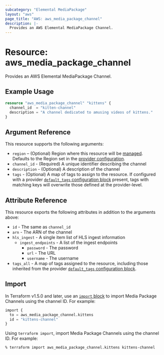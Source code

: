 ```yaml
---
subcategory: "Elemental MediaPackage"
layout: "aws"
page_title: "AWS: aws_media_package_channel"
description: |-
  Provides an AWS Elemental MediaPackage Channel.
---
```


# Resource: aws_media_package_channel

Provides an AWS Elemental MediaPackage Channel.

## Example Usage

```terraform
resource "aws_media_package_channel" "kittens" {
  channel_id  = "kitten-channel"
  description = "A channel dedicated to amusing videos of kittens."
}
```

## Argument Reference

This resource supports the following arguments:

* `region` – (Optional) Region where this resource will be [managed](https://docs.aws.amazon.com/general/latest/gr/rande.html#regional-endpoints). Defaults to the Region set in the [provider configuration](https://registry.terraform.io/providers/hashicorp/aws/latest/docs#aws-configuration-reference).
* `channel_id` - (Required) A unique identifier describing the channel
* `description` - (Optional) A description of the channel
* `tags` - (Optional) A map of tags to assign to the resource. If configured with a provider [`default_tags` configuration block](https://registry.terraform.io/providers/hashicorp/aws/latest/docs#default_tags-configuration-block) present, tags with matching keys will overwrite those defined at the provider-level.

## Attribute Reference

This resource exports the following attributes in addition to the arguments above:

* `id` - The same as `channel_id`
* `arn` - The ARN of the channel
* `hls_ingest` - A single item list of HLS ingest information
    * `ingest_endpoints` - A list of the ingest endpoints
        * `password` - The password
        * `url` - The URL
        * `username` - The username
* `tags_all` - A map of tags assigned to the resource, including those inherited from the provider [`default_tags` configuration block](https://registry.terraform.io/providers/hashicorp/aws/latest/docs#default_tags-configuration-block).

## Import

In Terraform v1.5.0 and later, use an [`import` block](https://developer.hashicorp.com/terraform/language/import) to import Media Package Channels using the channel ID. For example:

```terraform
import {
  to = aws_media_package_channel.kittens
  id = "kittens-channel"
}
```

Using `terraform import`, import Media Package Channels using the channel ID. For example:

```console
% terraform import aws_media_package_channel.kittens kittens-channel
```
